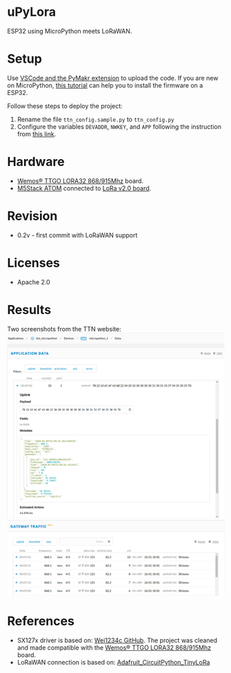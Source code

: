 # uPyLora
ESP32 using MicroPython meets LoRaWAN.

# Setup
Use [VSCode and the PyMakr extension](https://lemariva.com/blog/2018/12/micropython-visual-studio-code-as-ide) to upload the code. If you are new on MicroPython, [this tutorial](https://lemariva.com/blog/2017/10/micropython-getting-started) can help you to install the firmware on a ESP32.

Follow these steps to deploy the project:

1. Rename the file `ttn_config.sample.py` to `ttn_config.py`
2. Configure the variables `DEVADDR`, `NWKEY`, and `APP` following the instruction from [this link](https://learn.adafruit.com/using-lorawan-and-the-things-network-with-circuitpython/tinylora-ttn-setup).

# Hardware
* [Wemos® TTGO LORA32 868/915Mhz](https://www.banggood.com/2Pcs-Wemos-TTGO-LORA32-868915Mhz-ESP32-LoRa-OLED-0_96-Inch-Blue-Display-p-1239769.html?p=QW0903761303201409LG) board.
* [M5Stack ATOM](https://www.banggood.com/custlink/KmGDkSGLhO) connected to [LoRa v2.0 board](https://s.click.aliexpress.com/e/_dU6udTr).

# Revision
* 0.2v - first commit with LoRaWAN support

# Licenses
* Apache 2.0

# Results
Two screenshots from the TTN website:
![application data](images/application_micropython.png)
![gateway traffic](images/gateway_traffic.png)

# References
* SX127x driver is based on: [Wei1234c GitHub](https://github.com/Wei1234c/SX127x_driver_for_MicroPython_on_ESP8266). The project was cleaned and made compatible with the [Wemos® TTGO LORA32 868/915Mhz](https://www.banggood.com/2Pcs-Wemos-TTGO-LORA32-868915Mhz-ESP32-LoRa-OLED-0_96-Inch-Blue-Display-p-1239769.html?p=QW0903761303201409LG) board.
* LoRaWAN connection is based on: [Adafruit_CircuitPython_TinyLoRa](https://github.com/adafruit/Adafruit_CircuitPython_TinyLoRa)